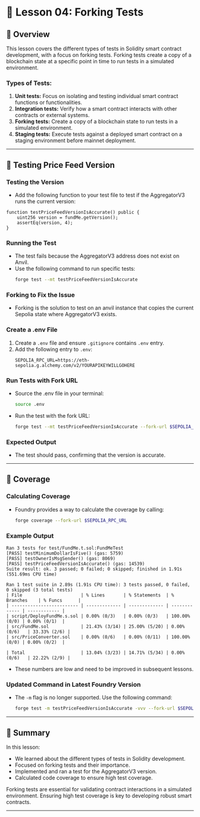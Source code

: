 # 📝 Lesson 04: Forking Tests

## 📖 Overview
This lesson covers the different types of tests in Solidity smart contract development, with a focus on forking tests. Forking tests create a copy of a blockchain state at a specific point in time to run tests in a simulated environment.

### Types of Tests:
1. **Unit tests:** Focus on isolating and testing individual smart contract functions or functionalities.
2. **Integration tests:** Verify how a smart contract interacts with other contracts or external systems.
3. **Forking tests:** Create a copy of a blockchain state to run tests in a simulated environment.
4. **Staging tests:** Execute tests against a deployed smart contract on a staging environment before mainnet deployment.

---

## 📂 Testing Price Feed Version

### **Testing the Version**
- Add the following function to your test file to test if the AggregatorV3 runs the current version:
```solidity
function testPriceFeedVersionIsAccurate() public {
    uint256 version = fundMe.getVersion();
    assertEq(version, 4);
}
```

### **Running the Test**
- The test fails because the AggregatorV3 address does not exist on Anvil.
- Use the following command to run specific tests:
  ```bash
  forge test --mt testPriceFeedVersionIsAccurate
  ```

### **Forking to Fix the Issue**
- Forking is the solution to test on an anvil instance that copies the current Sepolia state where AggregatorV3 exists.

### **Create a .env File**
1. Create a `.env` file and ensure `.gitignore` contains `.env` entry.
2. Add the following entry to `.env`:
   ```plaintext
   SEPOLIA_RPC_URL=https://eth-sepolia.g.alchemy.com/v2/YOURAPIKEYWILLGOHERE
   ```

### **Run Tests with Fork URL**
- Source the .env file in your terminal:
  ```bash
  source .env
  ```
- Run the test with the fork URL:
  ```bash
  forge test --mt testPriceFeedVersionIsAccurate --fork-url $SEPOLIA_RPC_URL
  ```

### **Expected Output**
- The test should pass, confirming that the version is accurate.

---

## 📂 Coverage

### **Calculating Coverage**
- Foundry provides a way to calculate the coverage by calling:
  ```bash
  forge coverage --fork-url $SEPOLIA_RPC_URL
  ```

### **Example Output**
```plaintext
Ran 3 tests for test/FundMe.t.sol:FundMeTest
[PASS] testMinimumDollarIsFive() (gas: 5759)
[PASS] testOwnerIsMsgSender() (gas: 8069)
[PASS] testPriceFeedVersionIsAccurate() (gas: 14539)
Suite result: ok. 3 passed; 0 failed; 0 skipped; finished in 1.91s (551.69ms CPU time)

Ran 1 test suite in 2.89s (1.91s CPU time): 3 tests passed, 0 failed, 0 skipped (3 total tests)
| File                      | % Lines       | % Statements  | % Branches    | % Funcs      |
| ------------------------- | ------------- | ------------- | ------------- | ------------ |
| script/DeployFundMe.s.sol | 0.00% (0/3)   | 0.00% (0/3)   | 100.00% (0/0) | 0.00% (0/1)  |
| src/FundMe.sol            | 21.43% (3/14) | 25.00% (5/20) | 0.00% (0/6)   | 33.33% (2/6) |
| src/PriceConverter.sol    | 0.00% (0/6)   | 0.00% (0/11)  | 100.00% (0/0) | 0.00% (0/2)  |

| Total                     | 13.04% (3/23) | 14.71% (5/34) | 0.00% (0/6)   | 22.22% (2/9) |
```

- These numbers are low and need to be improved in subsequent lessons.

### **Updated Command in Latest Foundry Version**
- The `-m` flag is no longer supported. Use the following command:
  ```bash
  forge test -m testPriceFeedVersionIsAccurate -vvv --fork-url $SEPOLIA_RPC_URL
  ```

---

## 🧪 Summary

In this lesson:
- We learned about the different types of tests in Solidity development.
- Focused on forking tests and their importance.
- Implemented and ran a test for the AggregatorV3 version.
- Calculated code coverage to ensure high test coverage.

Forking tests are essential for validating contract interactions in a simulated environment. Ensuring high test coverage is key to developing robust smart contracts.

---
